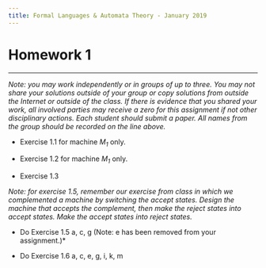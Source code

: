 ```yaml
---
title: Formal Languages & Automata Theory - January 2019
---
```



#  Homework 1
_______________________________________________________
*Note: you may work independently or in groups of up to three.  You may not share your solutions outside of your group or copy solutions from outside the Internet or outside of the class. If there is evidence that you shared your work, all involved parties may receive a zero for this assignment if not other disciplinary actions. Each student should submit a paper.  All names from the group should be recorded on the line above.*

* Exercise 1.1 for machine *M<sub>1</sub>* only.

* Exercise 1.2 for machine *M<sub>1</sub>* only.

* Exercise 1.3

*Note:  for exercise 1.5, remember our exercise from class in which we complemented a machine by switching the accept states. Design the machine that accepts the complement, then make the reject states into accept states.  Make the accept states into reject states.*

* Do Exercise 1.5 a, c, g (Note: e has been removed from your assignment.)*

* Do Exercise 1.6 a, c, e, g, i, k, m
